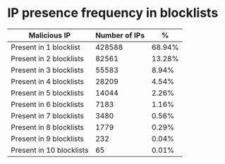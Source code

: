 # IP presence frequency in blocklists
| Malicious IP | Number of IPs | % |
|----|----|----|
| Present in 1 blocklist | 428588 | 68.94% |
| Present in 2 blocklists | 82561 | 13.28% |
| Present in 3 blocklists | 55583 | 8.94% |
| Present in 4 blocklists | 28209 | 4.54% |
| Present in 5 blocklists | 14044 | 2.26% |
| Present in 6 blocklists | 7183 | 1.16% |
| Present in 7 blocklists | 3480 | 0.56% |
| Present in 8 blocklists | 1779 | 0.29% |
| Present in 9 blocklists | 232 | 0.04% |
| Present in 10 blocklists | 65 | 0.01% |
